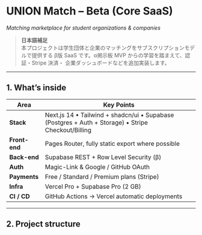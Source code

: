 # UNION Match – Beta (Core SaaS)  
_Matching marketplace for student organizations & companies_

> **日本語補足**  
> 本プロジェクトは学生団体と企業のマッチングをサブスクリプションモデルで提供する
> β版 SaaS です。α掲示板 MVP からの学習を踏まえて、認証・Stripe 決済・
> 企業ダッシュボードなどを追加実装します。

---

## 1. What’s inside

| Area            | Key Points                                           |
| --------------- | ---------------------------------------------------- |
| **Stack**       | Next.js 14 • Tailwind + shadcn/ui • Supabase (Postgres + Auth + Storage) • Stripe Checkout/Billing |
| **Front-end**   | Pages Router, fully static export where possible     |
| **Back-end**    | Supabase REST + Row Level Security (β)               |
| **Auth**        | Magic-Link & Google / GitHub OAuth                   |
| **Payments**    | Free / Standard / Premium plans (Stripe)             |
| **Infra**       | Vercel Pro + Supabase Pro (2 GB)                      |
| **CI / CD**     | GitHub Actions → Vercel automatic deployments        |

---

## 2. Project structure

